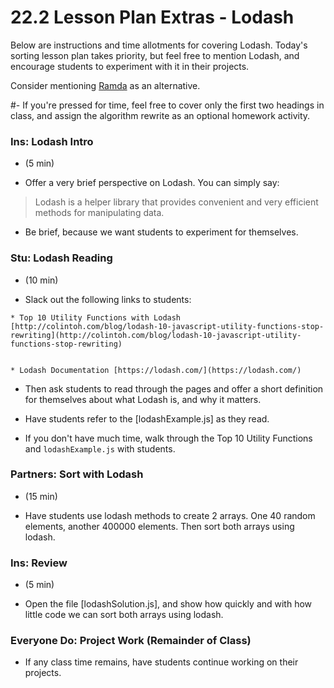 # 22.2 Lesson Plan Extras - Lodash

Below are instructions and time allotments for covering Lodash. Today's sorting lesson plan takes priority, but feel free to mention Lodash, and encourage students to experiment with it in their projects.

Consider mentioning [Ramda](http://ramdajs.com/0.22.1/index.html) as an alternative.

#- If you're pressed for time, feel free to cover only the first two headings in class, and assign the algorithm rewrite as an optional homework activity.

### Ins: Lodash Intro

- (5 min)

* Offer a very brief perspective on Lodash. You can simply say:

> Lodash is a helper library that provides convenient and very efficient methods for manipulating data.

- Be brief, because we want students to experiment for themselves.

### Stu: Lodash Reading

- (10 min)

* Slack out the following links to students:

```
* Top 10 Utility Functions with Lodash [http://colintoh.com/blog/lodash-10-javascript-utility-functions-stop-rewriting](http://colintoh.com/blog/lodash-10-javascript-utility-functions-stop-rewriting)


* Lodash Documentation [https://lodash.com/](https://lodash.com/)
```

- Then ask students to read through the pages and offer a short definition for themselves about what Lodash is, and why it matters.

* Have students refer to the [lodashExample.js] as they read.

- If you don't have much time, walk through the Top 10 Utility Functions and `lodashExample.js` with students.

### Partners: Sort with Lodash

- (15 min)

* Have students use lodash methods to create 2 arrays. One 40 random elements, another 400000 elements. Then sort both arrays using lodash.

### Ins: Review

- (5 min)

* Open the file [lodashSolution.js], and show how quickly and with how little code we can sort both arrays using lodash.

### Everyone Do: Project Work (Remainder of Class)

- If any class time remains, have students continue working on their projects.
